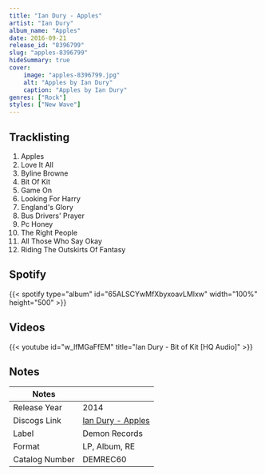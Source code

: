 ```yaml
---
title: "Ian Dury - Apples"
artist: "Ian Dury"
album_name: "Apples"
date: 2016-09-21
release_id: "8396799"
slug: "apples-8396799"
hideSummary: true
cover:
    image: "apples-8396799.jpg"
    alt: "Apples by Ian Dury"
    caption: "Apples by Ian Dury"
genres: ["Rock"]
styles: ["New Wave"]
---
```

## Tracklisting
1. Apples
2. Love It All
3. Byline Browne
4. Bit Of Kit
5. Game On
6. Looking For Harry
7. England's Glory
8. Bus Drivers' Prayer
9. Pc Honey
10. The Right People
11. All Those Who Say Okay
12. Riding The Outskirts Of Fantasy
## Spotify
{{< spotify type="album" id="65ALSCYwMfXbyxoavLMlxw" width="100%" height="500" >}}

## Videos
{{< youtube id="w_lfMGaFfEM" title="Ian Dury - Bit of Kit [HQ Audio]" >}}

## Notes
| Notes          |             |
| ---------------| ----------- |
| Release Year   | 2014 |
| Discogs Link   | [Ian Dury - Apples](https://www.discogs.com/release/8396799-Ian-Dury-Apples) |
| Label          | Demon Records |
| Format         | LP, Album, RE |
| Catalog Number | DEMREC60 |


